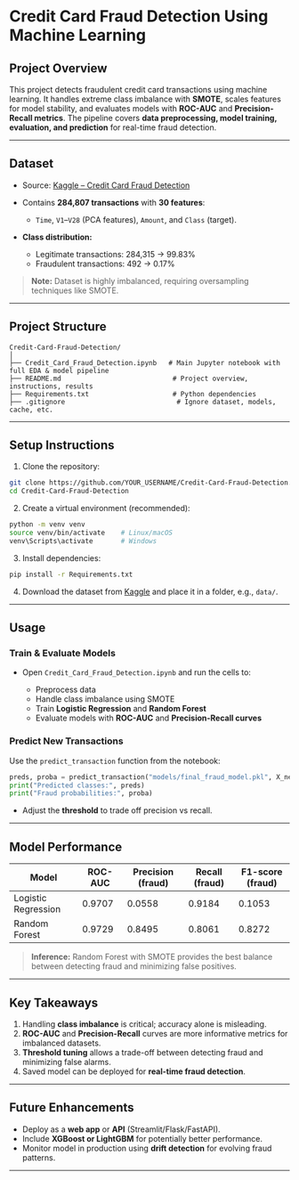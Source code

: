 # Credit Card Fraud Detection Using Machine Learning

## **Project Overview**

This project detects fraudulent credit card transactions using machine learning. It handles extreme class imbalance with **SMOTE**, scales features for model stability, and evaluates models with **ROC-AUC** and **Precision-Recall metrics**. The pipeline covers **data preprocessing, model training, evaluation, and prediction** for real-time fraud detection.

---

## **Dataset**

* Source: [Kaggle – Credit Card Fraud Detection](https://www.kaggle.com/datasets/mlg-ulb/creditcardfraud)
* Contains **284,807 transactions** with **30 features**:

  * `Time`, `V1`–`V28` (PCA features), `Amount`, and `Class` (target).
* **Class distribution:**

  * Legitimate transactions: 284,315 → 99.83%
  * Fraudulent transactions: 492 → 0.17%

> **Note:** Dataset is highly imbalanced, requiring oversampling techniques like SMOTE.

---

## **Project Structure**

```
Credit-Card-Fraud-Detection/
│
├── Credit_Card_Fraud_Detection.ipynb   # Main Jupyter notebook with full EDA & model pipeline
├── README.md                            # Project overview, instructions, results
├── Requirements.txt                     # Python dependencies
├── .gitignore                            # Ignore dataset, models, cache, etc.
```

---

## **Setup Instructions**

1. Clone the repository:

```bash
git clone https://github.com/YOUR_USERNAME/Credit-Card-Fraud-Detection.git
cd Credit-Card-Fraud-Detection
```

2. Create a virtual environment (recommended):

```bash
python -m venv venv
source venv/bin/activate    # Linux/macOS
venv\Scripts\activate       # Windows
```

3. Install dependencies:

```bash
pip install -r Requirements.txt
```

4. Download the dataset from [Kaggle](https://www.kaggle.com/datasets/mlg-ulb/creditcardfraud) and place it in a folder, e.g., `data/`.

---

## **Usage**

### **Train & Evaluate Models**

* Open `Credit_Card_Fraud_Detection.ipynb` and run the cells to:

  * Preprocess data
  * Handle class imbalance using SMOTE
  * Train **Logistic Regression** and **Random Forest**
  * Evaluate models with **ROC-AUC** and **Precision-Recall curves**

### **Predict New Transactions**

Use the `predict_transaction` function from the notebook:

```python
preds, proba = predict_transaction("models/final_fraud_model.pkl", X_new, threshold=0.5)
print("Predicted classes:", preds)
print("Fraud probabilities:", proba)
```

* Adjust the **threshold** to trade off precision vs recall.

---

## **Model Performance**

| Model               | ROC-AUC | Precision (fraud) | Recall (fraud) | F1-score (fraud) |
| ------------------- | ------- | ----------------- | -------------- | ---------------- |
| Logistic Regression | 0.9707  | 0.0558            | 0.9184         | 0.1053           |
| Random Forest       | 0.9729  | 0.8495            | 0.8061         | 0.8272           |

> **Inference:** Random Forest with SMOTE provides the best balance between detecting fraud and minimizing false positives.

---

## **Key Takeaways**

1. Handling **class imbalance** is critical; accuracy alone is misleading.
2. **ROC-AUC** and **Precision-Recall** curves are more informative metrics for imbalanced datasets.
3. **Threshold tuning** allows a trade-off between detecting fraud and minimizing false alarms.
4. Saved model can be deployed for **real-time fraud detection**.

---

## **Future Enhancements**

* Deploy as a **web app** or **API** (Streamlit/Flask/FastAPI).
* Include **XGBoost or LightGBM** for potentially better performance.
* Monitor model in production using **drift detection** for evolving fraud patterns.

---
